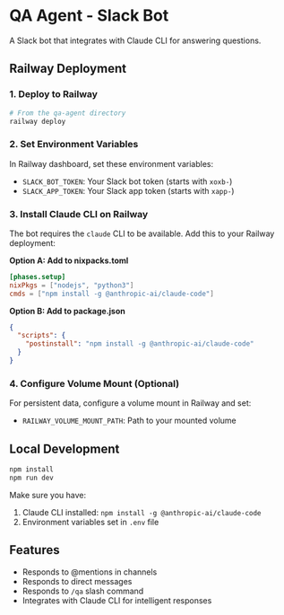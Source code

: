 # QA Agent - Slack Bot

A Slack bot that integrates with Claude CLI for answering questions.

## Railway Deployment

### 1. Deploy to Railway

```bash
# From the qa-agent directory
railway deploy
```

### 2. Set Environment Variables

In Railway dashboard, set these environment variables:

- `SLACK_BOT_TOKEN`: Your Slack bot token (starts with `xoxb-`)
- `SLACK_APP_TOKEN`: Your Slack app token (starts with `xapp-`)

### 3. Install Claude CLI on Railway

The bot requires the `claude` CLI to be available. Add this to your Railway deployment:

**Option A: Add to nixpacks.toml**

```toml
[phases.setup]
nixPkgs = ["nodejs", "python3"]
cmds = ["npm install -g @anthropic-ai/claude-code"]
```

**Option B: Add to package.json**

```json
{
  "scripts": {
    "postinstall": "npm install -g @anthropic-ai/claude-code"
  }
}
```

### 4. Configure Volume Mount (Optional)

For persistent data, configure a volume mount in Railway and set:

- `RAILWAY_VOLUME_MOUNT_PATH`: Path to your mounted volume

## Local Development

```bash
npm install
npm run dev
```

Make sure you have:

1. Claude CLI installed: `npm install -g @anthropic-ai/claude-code`
2. Environment variables set in `.env` file

## Features

- Responds to @mentions in channels
- Responds to direct messages
- Responds to `/qa` slash command
- Integrates with Claude CLI for intelligent responses
